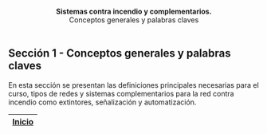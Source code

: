 <div align="center">
  <br><b>Sistemas contra incendio y complementarios.</b><br>Conceptos generales y palabras claves<br><br>
</div>

## Sección 1 - Conceptos generales y palabras claves

En esta sección se presentan las definiciones principales necesarias para el curso, tipos de redes y sistemas complementarios para la red contra incendio como extintores, señalización y automatización. 

| [Inicio](https://github.com/Andrealvch/C.RCI/wiki) |
|----------------------------------------------------|
